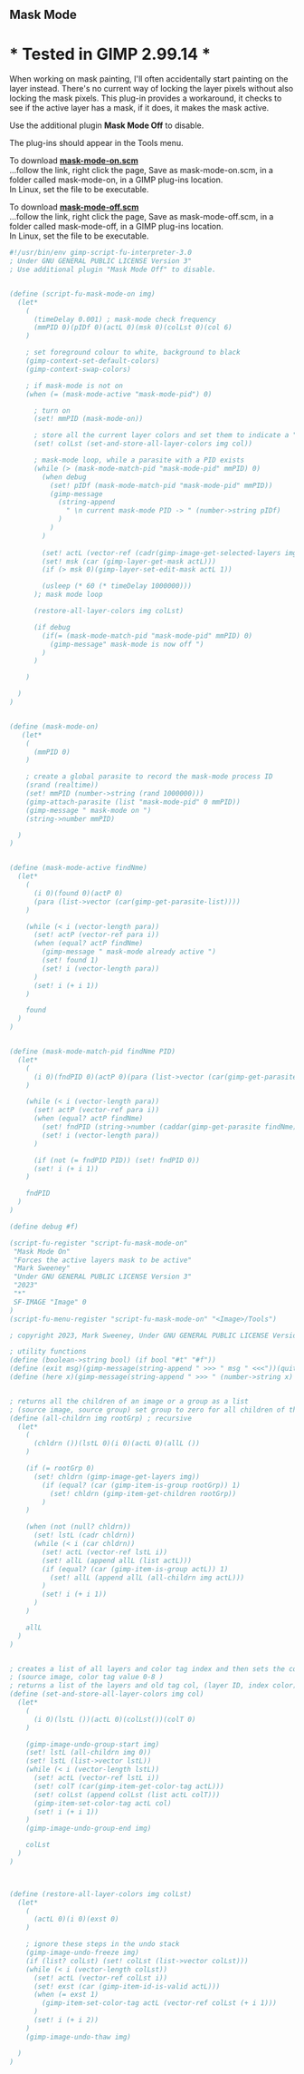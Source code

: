 ## Mask Mode

# * Tested in GIMP 2.99.14 *
  
When working on mask painting, I'll often accidentally start painting on the layer instead. There's no current way of locking the layer pixels without also locking the mask pixels. This plug-in provides a workaround, it checks to see if the active
layer has a mask, if it does, it makes the mask active.  
  
Use the additional plugin **Mask Mode Off** to disable.  
  
The plug-ins should appear in the Tools menu.  
  
To download [**mask-mode-on.scm**](https://raw.githubusercontent.com/script-fu/script-fu.github.io/main/plug-ins/mask-mode-on/mask-mode-on.scm)  
...follow the link, right click the page, Save as mask-mode-on.scm, in a folder called mask-mode-on, in a GIMP plug-ins location.  
In Linux, set the file to be executable.
   
To download [**mask-mode-off.scm**](https://raw.githubusercontent.com/script-fu/script-fu.github.io/main/plug-ins/mask-mode-off/mask-mode-off.scm)  
...follow the link, right click the page, Save as mask-mode-off.scm, in a folder called mask-mode-off, in a GIMP plug-ins location.  
In Linux, set the file to be executable.  
  

<!-- include-plugin "mask-mode-on" -->
```scheme
#!/usr/bin/env gimp-script-fu-interpreter-3.0
; Under GNU GENERAL PUBLIC LICENSE Version 3"
; Use additional plugin "Mask Mode Off" to disable.


(define (script-fu-mask-mode-on img)
  (let*
    (
      (timeDelay 0.001) ; mask-mode check frequency
      (mmPID 0)(pIDf 0)(actL 0)(msk 0)(colLst 0)(col 6)
    )

    ; set foreground colour to white, background to black
    (gimp-context-set-default-colors)
    (gimp-context-swap-colors)

    ; if mask-mode is not on
    (when (= (mask-mode-active "mask-mode-pid") 0)

      ; turn on
      (set! mmPID (mask-mode-on))

      ; store all the current layer colors and set them to indicate a "mode"
      (set! colLst (set-and-store-all-layer-colors img col))

      ; mask-mode loop, while a parasite with a PID exists
      (while (> (mask-mode-match-pid "mask-mode-pid" mmPID) 0)
        (when debug
          (set! pIDf (mask-mode-match-pid "mask-mode-pid" mmPID))
          (gimp-message
            (string-append
              " \n current mask-mode PID -> " (number->string pIDf)
            )
          )
        )
    
        (set! actL (vector-ref (cadr(gimp-image-get-selected-layers img)) 0))
        (set! msk (car (gimp-layer-get-mask actL)))
        (if (> msk 0)(gimp-layer-set-edit-mask actL 1))

        (usleep (* 60 (* timeDelay 1000000)))
      ); mask mode loop

      (restore-all-layer-colors img colLst)

      (if debug
        (if(= (mask-mode-match-pid "mask-mode-pid" mmPID) 0)
          (gimp-message" mask-mode is now off ")
        )
      )

    )

  )
)


(define (mask-mode-on)
   (let*
    (
      (mmPID 0)
    )

    ; create a global parasite to record the mask-mode process ID
    (srand (realtime))
    (set! mmPID (number->string (rand 1000000)))
    (gimp-attach-parasite (list "mask-mode-pid" 0 mmPID))
    (gimp-message " mask-mode on ")
    (string->number mmPID)

  )
)


(define (mask-mode-active findNme)
  (let*
    (
      (i 0)(found 0)(actP 0)
      (para (list->vector (car(gimp-get-parasite-list))))
    )

    (while (< i (vector-length para))
      (set! actP (vector-ref para i))
      (when (equal? actP findNme)
        (gimp-message " mask-mode already active ")
        (set! found 1)
        (set! i (vector-length para))
      )
      (set! i (+ i 1))
    )

    found
  )
)


(define (mask-mode-match-pid findNme PID)
  (let*
    (
      (i 0)(fndPID 0)(actP 0)(para (list->vector (car(gimp-get-parasite-list))))
    )

    (while (< i (vector-length para))
      (set! actP (vector-ref para i))
      (when (equal? actP findNme)
        (set! fndPID (string->number (caddar(gimp-get-parasite findNme))))
        (set! i (vector-length para))
      )

      (if (not (= fndPID PID)) (set! fndPID 0))
      (set! i (+ i 1))
    )

    fndPID
  )
)

(define debug #f)

(script-fu-register "script-fu-mask-mode-on"
 "Mask Mode On" 
 "Forces the active layers mask to be active"
 "Mark Sweeney"
 "Under GNU GENERAL PUBLIC LICENSE Version 3"
 "2023"
 "*"
 SF-IMAGE "Image" 0
)
(script-fu-menu-register "script-fu-mask-mode-on" "<Image>/Tools")

; copyright 2023, Mark Sweeney, Under GNU GENERAL PUBLIC LICENSE Version 3

; utility functions
(define (boolean->string bool) (if bool "#t" "#f"))
(define (exit msg)(gimp-message(string-append " >>> " msg " <<<"))(quit))
(define (here x)(gimp-message(string-append " >>> " (number->string x) " <<<")))


; returns all the children of an image or a group as a list
; (source image, source group) set group to zero for all children of the image
(define (all-childrn img rootGrp) ; recursive
  (let*
    (
      (chldrn ())(lstL 0)(i 0)(actL 0)(allL ())
    )

    (if (= rootGrp 0)
      (set! chldrn (gimp-image-get-layers img))
        (if (equal? (car (gimp-item-is-group rootGrp)) 1)
          (set! chldrn (gimp-item-get-children rootGrp))
        )
    )

    (when (not (null? chldrn))
      (set! lstL (cadr chldrn))
      (while (< i (car chldrn))
        (set! actL (vector-ref lstL i))
        (set! allL (append allL (list actL)))
        (if (equal? (car (gimp-item-is-group actL)) 1)
          (set! allL (append allL (all-childrn img actL)))
        )
        (set! i (+ i 1))
      )
    )

    allL
  )
)


; creates a list of all layers and color tag index and then sets the color index
; (source image, color tag value 0-8 )
; returns a list of the layers and old tag col, (layer ID, index color)
(define (set-and-store-all-layer-colors img col)
  (let*
    (
      (i 0)(lstL ())(actL 0)(colLst())(colT 0)
    )

    (gimp-image-undo-group-start img)
    (set! lstL (all-childrn img 0))
    (set! lstL (list->vector lstL))
    (while (< i (vector-length lstL))
      (set! actL (vector-ref lstL i))
      (set! colT (car(gimp-item-get-color-tag actL)))
      (set! colLst (append colLst (list actL colT)))
      (gimp-item-set-color-tag actL col)
      (set! i (+ i 1))
    )
    (gimp-image-undo-group-end img)

    colLst
  )
)



(define (restore-all-layer-colors img colLst)
  (let*
    (
      (actL 0)(i 0)(exst 0)
    )

    ; ignore these steps in the undo stack
    (gimp-image-undo-freeze img)
    (if (list? colLst) (set! colLst (list->vector colLst)))
    (while (< i (vector-length colLst))
      (set! actL (vector-ref colLst i))
      (set! exst (car (gimp-item-id-is-valid actL)))
      (when (= exst 1)
        (gimp-item-set-color-tag actL (vector-ref colLst (+ i 1)))
      )
      (set! i (+ i 2))
    )
    (gimp-image-undo-thaw img)

  )
)

```
